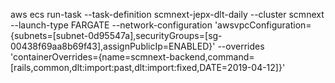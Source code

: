  aws ecs run-task --task-definition scmnext-jepx-dlt-daily --cluster scmnext --launch-type FARGATE --network-configuration 'awsvpcConfiguration={subnets=[subnet-0d95547a],securityGroups=[sg-00438f69aa8b69f43],assignPublicIp=ENABLED}' --overrides 'containerOverrides={name=scmnext-backend,command=[rails,common,dlt:import:past,dlt:import:fixed,DATE=2019-04-12]}'

